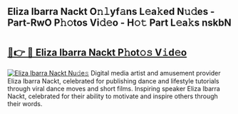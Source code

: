 ## Eliza Ibarra Nackt O𝚗𝚕yf𝚊ns L𝚎a𝚔ed N𝚞𝚍es - Part-RwO P𝚑𝚘tos Vi𝚍𝚎o - H𝚘𝚝 Part L𝚎a𝚔s nskbN

# <h2><a href="http://kf36y4.oniu.top/?m=Eliza+Ibarra+Nackt">🔗👉 🔴 Eliza Ibarra Nackt P𝚑ot𝚘𝚜 V𝚒d𝚎o</a></h2>

[![Eliza Ibarra Nackt Nu𝚍e𝚜](https://i.imgur.com/0qMVB7G.gif)](http://kf36y4.oniu.top/?m=Eliza+Ibarra+Nackt)
Digital media artist and amusement provider Eliza Ibarra Nackt, celebrated for publishing dance and lifestyle tutorials through viral dance moves and short films. Inspiring speaker Eliza Ibarra Nackt, celebrated for their ability to motivate and inspire others through their words.  
